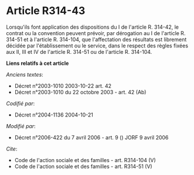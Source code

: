 # Article R314-43

Lorsqu'ils font application des dispositions du I de l'article R. 314-42, le contrat ou la convention peuvent prévoir, par
dérogation au I de l'article R. 314-51 et à l'article R. 314-104, que l'affectation des résultats est librement décidée par
l'établissement ou le service, dans le respect des règles fixées aux II, III et IV de l'article R. 314-51 ou de l'article R.
314-104.

**Liens relatifs à cet article**

_Anciens textes_:

  - Décret n°2003-1010 2003-10-22 art. 42
  - Décret n°2003-1010 du 22 octobre 2003 - art. 42 (Ab)

_Codifié par_:

  - Décret n°2004-1136 2004-10-21

_Modifié par_:

  - Décret n°2006-422 du 7 avril 2006 - art. 9 () JORF 9 avril 2006

_Cite_:

  - Code de l'action sociale et des familles - art. R314-104 (V)
  - Code de l'action sociale et des familles - art. R314-51 (V)
